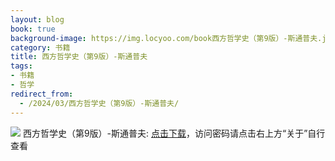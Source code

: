 ```yaml
---
layout: blog
book: true
background-image: https://img.locyoo.com/book西方哲学史（第9版）-斯通普夫.jpg
category: 书籍
title: 西方哲学史（第9版）-斯通普夫
tags:
- 书籍
- 哲学
redirect_from:
  - /2024/03/西方哲学史（第9版）-斯通普夫/
---
```

![](https://img.locyoo.com/book西方哲学史（第9版）-斯通普夫.jpg)
西方哲学史（第9版）-斯通普夫: <a name = "ref1" href="https://url18.ctfile.com/f/50983618-1269964457-766e5b?p=3619">点击下载</a>，访问密码请点击右上方“关于”自行查看